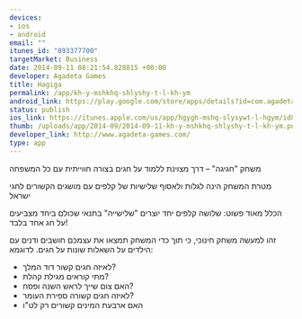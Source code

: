 ```yaml
--- 
devices: 
- ios
- android
email: ""
itunes_id: "893377700"
targetMarket: Business
date: 2014-09-11 08:21:54.828815 +00:00
developer: Agadeta Games
title: Hagiga
permalink: /app/kh-y-mshkhq-shlyshy-t-l-kh-ym
android_link: https://play.google.com/store/apps/details?id=com.agadeta.games.Hagiga
status: publish
ios_link: https://itunes.apple.com/us/app/hgygh-mshq-slysywt-l-hgym/id893377700
thumb: /uploads/app/2014-09/2014-09-11-kh-y-mshkhq-shlyshy-t-l-kh-ym.png
developer_link: http://www.agadeta-games.com/
type: app
---
```


משחק "חגיגה" – דרך מצוינת ללמוד על חגים בצורה חווייתית עם כל המשפחה

מטרת המשחק הינה לגלות ולאסוף שלישיות של קלפים עם מושגים הקשורים לחגי ישראל

הכלל מאוד פשוט: שלושה קלפים יחד יוצרים "שלישייה" בתנאי שכולם ביחד מצביעים על חג אחד בלבד!

זהו למעשה משחק חינוכי, כי תוך כדי המשחק תמצאו את עצמכם חושבים ודנים עם הילדים על השאלות שונות על חגים. לדוגמא: 
* לאיזה חגים קשור דוד המלך? 
* מתי קוראים מגילת קהלת? 
* האם צום שייך לראש השנה ופסח?
* לאיזה חגים קשורה ספירת העומר? 
* האם ארבעת המינים קשורים רק לט"ו
